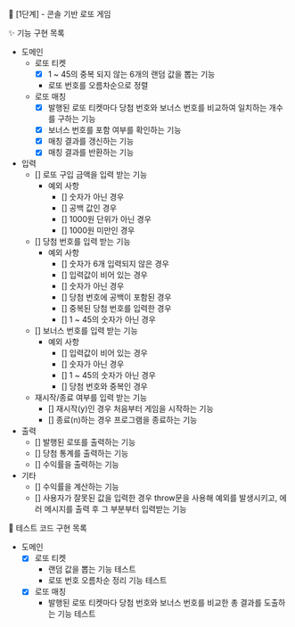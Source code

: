 🚀 [1단계] - 콘솔 기반 로또 게임

✨ 기능 구현 목록

- 도메인
  - 로또 티켓
    - [x] 1 ~ 45의 중복 되지 않는 6개의 랜덤 값을 뽑는 기능
    - 로또 번호를 오름차순으로 정렬
  - 로또 매칭
    - [x] 발행된 로또 티켓마다 당첨 번호와 보너스 번호를 비교하여 일치하는 개수를 구하는 기능
    - [x] 보너스 번호를 포함 여부를 확인하는 기능
    - [x] 매칭 결과를 갱신하는 기능
    - [x] 매칭 결과를 반환하는 기능
- 입력
  - [] 로또 구입 금액을 입력 받는 기능
    - 예외 사항
      - [] 숫자가 아닌 경우
      - [] 공백 값인 경우
      - [] 1000원 단위가 아닌 경우
      - [] 1000원 미만인 경우
  - [] 당첨 번호를 입력 받는 기능
    - 예외 사항
      - [] 숫자가 6개 입력되지 않은 경우
      - [] 입력값이 비어 있는 경우
      - [] 숫자가 아닌 경우
      - [] 당첨 번호에 공백이 포함된 경우
      - [] 중복된 당첨 번호를 입력한 경우
      - [] 1 ~ 45의 숫자가 아닌 경우
  - [] 보너스 번호를 입력 받는 기능
    - 예외 사항
      - [] 입력값이 비어 있는 경우
      - [] 숫자가 아닌 경우
      - [] 1 ~ 45의 숫자가 아닌 경우
      - [] 당첨 번호와 중복인 경우
  - 재시작/종료 여부를 입력 받는 기능
    - [] 재시작(y)인 경우 처음부터 게임을 시작하는 기능
    - [] 종료(n)하는 경우 프로그램을 종료하는 기능
- 출력
  - [] 발행된 로또를 출력하는 기능
  - [] 당첨 통계를 출력하는 기능
  - [] 수익률을 출력하는 기능
- 기타
  - [] 수익률을 계산하는 기능
  - [] 사용자가 잘못된 값을 입력한 경우 throw문을 사용해 예외를 발생시키고, 에러 메시지를 출력 후 그 부분부터 입력받는 기능

🧪 테스트 코드 구현 목록

- 도메인
  - [x] 로또 티켓
    - 랜덤 값을 뽑는 기능 테스트
    - 로또 번호 오름차순 정리 기능 테스트
  - [x] 로또 매칭
    - 발행된 로또 티켓마다 당첨 번호와 보너스 번호를 비교한 총 결과를 도출하는 기능 테스트
